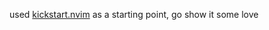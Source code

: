 used [kickstart.nvim](https://github.com/kdheepak/kickstart.nvim/) as a starting point, go show it some love
